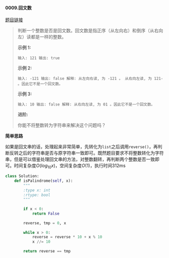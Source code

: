#### 0009.回文数
[题目链接](https://leetcode-cn.com/problems/palindrome-number/)
> 判断一个整数是否是回文数。回文数是指正序（从左向右）和倒序（从右向左）读都是一样的整数。
>
> **示例 1:**
>
> `
> 输入: 121
> 输出: true
> `
>
> **示例 2:**
>
> `
> 输入: -121
> 输出: false
> 解释: 从左向右读, 为 -121 。 从右向左读, 为 121- 。因此它不是一个回文数。
> `
>
> **示例 3:**
>
> `
> 输入: 10
> 输出: false
> 解释: 从右向左读, 为 01 。因此它不是一个回文数。
> `
>
> **进阶:**
>
> 你能不将整数转为字符串来解决这个问题吗？

**简单思路**

如果是回文串的话，处理起来非常简单，先转化为`list`之后调用`reverse()`，再判断反转之后的字符串是否与原字符串一致即可。既然题目要求不将整数转化为字符串，但是可以借鉴处理回文串的方法，对整数翻转，再判断两个整数是否一致即可。时间复杂度$O(log_{10}{x})$，空间复杂度$O(1)$，执行时间312ms

```python
class Solution:
    def isPalindrome(self, x):
        """
        :type x: int
        :rtype: bool
        """
        
        if x < 0:
            return False
        
        reverse, tmp = 0, x
        
        while x > 0:
            reverse = reverse * 10 + x % 10
            x //= 10
        
        return reverse == tmp
```

